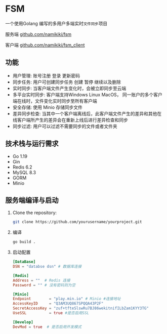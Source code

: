 # FSM

一个使用Golang 编写的多用户多端实时`文件同步`项目

服务端 [github.com/namikiki/fsm](github.com/namikiki/fsm)

客户端 [github.com/namikiki/fsm_client](github.com/namikiki/fsm_client)


## 功能
- 用户管理: 账号注册 登录 更新密码
- 同步任务: 用户可创建同步任务 创建 暂停 继续以及删除
- 实时同步: 当客户端文件产生变化时，会被立即同步至云端 
- 多平台实时同步: 客户端支持Windows Linux MacOS， 同一账户的多个客户端在线时，文件变化实时同步至所有客户端
- 安全存储: 使用 Minio 存储同步文件  
- 差异同步检查: 当其中一个客户端离线后，此客户端文件产生的差异和其他在线客户端所产生的差异会在重新上线后进行差异检查和同步
- 同步过滤: 用户可以过滤不需要同步的文件或者文件夹

## 技术栈与运行需求
- Go 1.19
- Gin
- Redis 6.2
- MySQL 8.3
- GORM
- Minio

## 服务端编译与启动
1. Clone the repository:
   ```sh
   git clone https://github.com/yourusername/yourproject.git
2. 编译
   ```sh
   go build .
3. 启动配置
   ```toml
   [DataBase]
   DSN = "databse dsn" # 数据库连接

   [Redis]
   Address = ""  # Redis 连接
   Password = "" # 没有密码则为空

   [Minio]
   Endpoint        = "play.min.io" # Minio #连接地址
   AccessKeyID     = "Q3AM3UQ867SPQQA43P2F"  
   SecretAccessKey = "zuf+tfteSlswRu7BJ86wekitnifILbZam1KYY3TG"
   UseSSL          = true #是否启用SSL
   
   [Develop]
   DevMod = true  # 是否启用开发模式

